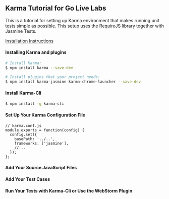## Karma Tutorial for Go Live Labs

This is a tutorial for setting up Karma environment that 
makes running unit tests simple as possible.  This setup uses the RequireJS library together with Jasmine Tests.

[Installation Instructions](http://karma-runner.github.io/0.13/intro/installation.html)

#### Installing Karma and plugins

```sh
# Install Karma:
$ npm install karma --save-dev

# Install plugins that your project needs:
$ npm install karma-jasmine karma-chrome-launcher --save-dev

```
#### Install Karma-Cli
```sh
$ npm install -g karma-cli
```
#### Set Up Your Karma Configuration File
```
// karma.conf.js
module.exports = function(config) {
  config.set({
    basePath: '../..',
    frameworks: ['jasmine'],
    //...
  });
};
```
#### Add Your Source JavaScript Files

#### Add Your Test Cases

#### Run Your Tests with Karma-Cli or Use the WebStorm Plugin
